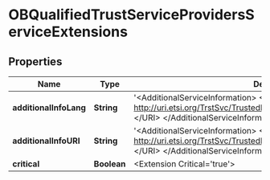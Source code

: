 
# OBQualifiedTrustServiceProvidersServiceExtensions

## Properties
Name | Type | Description | Notes
------------ | ------------- | ------------- | -------------
**additionalInfoLang** | **String** | &#39;&lt;AdditionalServiceInformation&gt; &lt;URI xml:lang&#x3D;&#39;&#39;en&#39;&#39;&gt; http://uri.etsi.org/TrstSvc/TrustedList/SvcInfoExt/ForWebSiteAuthentication &lt;/URI&gt; &lt;/AdditionalServiceInformation&gt;&#39; |  [optional]
**additionalInfoURI** | **String** | &#39;&lt;AdditionalServiceInformation&gt; &lt;URI xml:lang&#x3D;&#39;&#39;en&#39;&#39;&gt; http://uri.etsi.org/TrstSvc/TrustedList/SvcInfoExt/ForWebSiteAuthentication &lt;/URI&gt; &lt;/AdditionalServiceInformation&gt;&#39; |  [optional]
**critical** | **Boolean** | &lt;Extension Critical&#x3D;&#39;true&#39;&gt; |  [optional]



